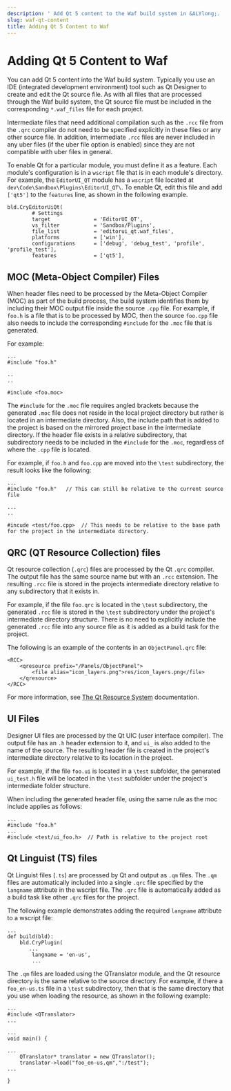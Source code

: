 ```yaml
---
description: ' Add Qt 5 content to the Waf build system in &ALYlong;. '
slug: waf-qt-content
title: Adding Qt 5 Content to Waf
---
```

# Adding Qt 5 Content to Waf<a name="waf-qt-content"></a>

You can add Qt 5 content into the Waf build system\. Typically you use an IDE \(integrated development environment\) tool such as Qt Designer to create and edit the Qt source file\. As with all files that are processed through the Waf build system, the Qt source file must be included in the corresponding `*.waf_files` file for each project\.

Intermediate files that need additional compilation such as the `.rcc` file from the `.qrc` compiler do not need to be specified explicitly in these files or any other source file\. In addition, intermediate `.rcc` files are never included in any uber files \(if the uber file option is enabled\) since they are not compatible with uber files in general\.

To enable Qt for a particular module, you must define it as a feature\. Each module's configuration is in a `wscript` file that is in each module's directory\. For example, the `EditorUI_QT` module has a `wscript` file located at `dev\Code\Sandbox\Plugins\EditorUI_QT\`\. To enable Qt, edit this file and add `['qt5']` to the `features` line, as shown in the following example\. 

```
bld.CryEditorUiQt(
        # Settings
        target              = 'EditorUI_QT',
        vs_filter           = 'Sandbox/Plugins',
        file_list           = 'editorui_qt.waf_files',
        platforms           = ['win'],
        configurations      = ['debug', 'debug_test', 'profile', 'profile_test'],
        features            = ['qt5'],
```

## MOC \(Meta\-Object Compiler\) Files<a name="waf-qt-content-moc"></a>

When header files need to be processed by the Meta\-Object Compiler \(MOC\) as part of the build process, the build system identifies them by including their MOC output file inside the source `.cpp` file\. For example, if `foo.h` is a file that is to be processed by MOC, then the source `foo.cpp` file also needs to include the corresponding `#include` for the `.moc` file that is generated\. 

For example:

```
...
#include "foo.h"
 
..
..
 
#include <foo.moc>
```

The `#include` for the `.moc` file requires angled brackets because the generated `.moc` file does not reside in the local project directory but rather is located in an intermediate directory\. Also, the include path that is added to the project is based on the mirrored project base in the intermediate directory\. If the header file exists in a relative subdirectory, that subdirectory needs to be included in the `#include` for the `.moc`, regardless of where the `.cpp` file is located\.

For example, if `foo.h` and `foo.cpp` are moved into the `\test` subdirectory, the result looks like the following:

```
...
#include "foo.h"   // This can still be relative to the current source file
 
...
..
 
#incude <test/foo.cpp>  // This needs to be relative to the base path for the project in the intermediate directory.
```

## QRC \(QT Resource Collection\) files<a name="waf-qt-content-qrc"></a>

Qt resource collection \(`.qrc`\) files are processed by the Qt `.qrc` compiler\. The output file has the same source name but with an `.rcc` extension\. The resulting `.rcc` file is stored in the projects intermediate directory relative to any subdirectory that it exists in\.

For example, if the file `foo.qrc` is located in the `\test` subdirectory, the generated `.rcc` file is stored in the `\test` subdirectory under the project's intermediate directory structure\. There is no need to explicitly include the generated `.rcc` file into any source file as it is added as a build task for the project\.

The following is an example of the contents in an `ObjectPanel.qrc` file:

```
<RCC>
    <qresource prefix="/Panels/ObjectPanel">
        <file alias="icon_layers.png">res/icon_layers.png</file>
    </qresource>
</RCC>
```

For more information, see [The Qt Resource System](http://doc.qt.io/qt-5/resources.html) documentation\.

## UI Files<a name="waf-qt-content-ui"></a>

Designer UI files are processed by the Qt UIC \(user interface compiler\)\. The output file has an `.h` header extension to it, and `ui_` is also added to the name of the source\. The resulting header file is created in the project's intermediate directory relative to its location in the project\.

For example, if the file `foo.ui` is located in a `\test` subfolder, the generated `ui_test.h` file will be located in the `\test` subfolder under the project's intermediate folder structure\. 

When including the generated header file, using the same rule as the moc include applies as follows:

```
...
#include "foo.h"
...
#include <test/ui_foo.h>  // Path is relative to the project root
```

## Qt Linguist \(TS\) files<a name="waf-qt-content-ts"></a>

Qt Linguist files \(`.ts`\) are processed by Qt and output as `.qm` files\. The `.qm` files are automatically included into a single `.qrc` file specified by the `langname` attribute in the wscript file\. The `.qrc` file is automatically added as a build task like other `.qrc` files for the project\.

The following example demonstrates adding the required `langname` attribute to a wscript file:

```
...
def build(bld):
    bld.CryPlugin(
       ...
        langname = 'en-us',
        ...
```

The `.qm` files are loaded using the QTranslator module, and the Qt resource directory is the same relative to the source directory\. For example, if there a `foo_en-us.ts` file in a `\test` subdirectory, then that is the same directory that you use when loading the resource, as shown in the following example:

```
...
#include <QTranslator>
...
 
...
void main() {
 
...
    QTranslator* translator = new QTranslator();
    translator->load("foo_en-us.qm",":/test");
...
 
}
```